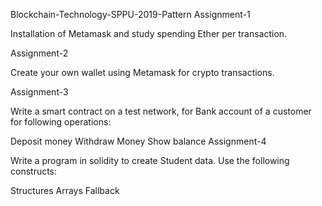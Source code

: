 Blockchain-Technology-SPPU-2019-Pattern
Assignment-1

Installation of Metamask and study spending Ether per transaction.

Assignment-2

Create your own wallet using Metamask for crypto transactions.

Assignment-3

Write a smart contract on a test network, for Bank account of a customer for following operations:

Deposit money
Withdraw Money
Show balance
Assignment-4

Write a program in solidity to create Student data. Use the following constructs:

Structures
Arrays
Fallback
